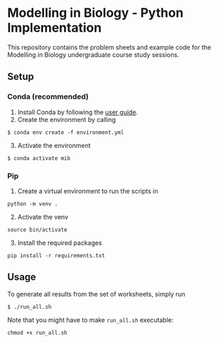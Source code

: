 # Modelling in Biology - Python Implementation

This repository contains the problem sheets and example code for the Modelling in Biology undergraduate course study sessions.

## Setup

### Conda (recommended)

1. Install Conda by following the [user guide](https://conda.io/projects/conda/en/latest/user-guide/install/index.html).
2. Create the environment by calling
```
$ conda env create -f environment.yml
```
3. Activate the environment
```
$ conda activate mib
```

### Pip

1. Create a virtual environment to run the scripts in
```
python -m venv .
```
2. Activate the venv
```
source bin/activate
```
3. Install the required packages
```
pip install -r requirements.txt
```

## Usage

To generate all results from the set of worksheets, simply run 

```
$ ./run_all.sh
```

Note that you might have to make ```run_all.sh``` executable:

```
chmod +x run_all.sh
```